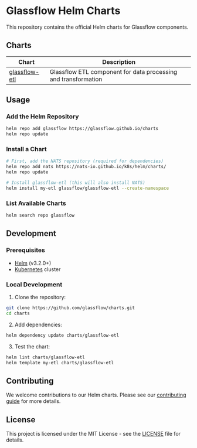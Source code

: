 # Glassflow Helm Charts

This repository contains the official Helm charts for Glassflow components.

## Charts

| Chart | Description |
|-------|-------------|
| [glassflow-etl](./charts/glassflow-etl) | Glassflow ETL component for data processing and transformation |

## Usage

### Add the Helm Repository

```bash
helm repo add glassflow https://glassflow.github.io/charts
helm repo update
```

### Install a Chart

```bash
# First, add the NATS repository (required for dependencies)
helm repo add nats https://nats-io.github.io/k8s/helm/charts/
helm repo update

# Install glassflow-etl (this will also install NATS)
helm install my-etl glassflow/glassflow-etl --create-namespace
```

### List Available Charts

```bash
helm search repo glassflow
```

## Development

### Prerequisites

- [Helm](https://helm.sh/docs/intro/install/) (v3.2.0+)
- [Kubernetes](https://kubernetes.io/docs/setup/) cluster

### Local Development

1. Clone the repository:
```bash
git clone https://github.com/glassflow/charts.git
cd charts
```

2. Add dependencies:
```bash
helm dependency update charts/glassflow-etl
```

3. Test the chart:
```bash
helm lint charts/glassflow-etl
helm template my-etl charts/glassflow-etl
```

## Contributing

We welcome contributions to our Helm charts. Please see our [contributing guide](CONTRIBUTING.md) for more details.

## License

This project is licensed under the MIT License - see the [LICENSE](LICENSE) file for details. 